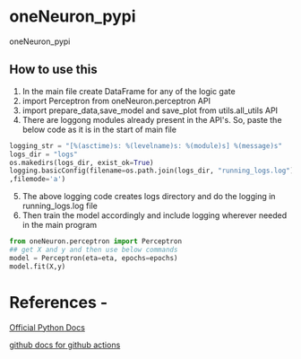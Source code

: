 # oneNeuron_pypi
oneNeuron_pypi

## How to use this
1. In the main file create DataFrame for any of the logic gate
2. import Perceptron from oneNeuron.perceptron API 
3. import prepare_data,save_model and save_plot from utils.all_utils API
4. There are loggong modules already present in the API's. So, paste the below code as it is in the start of main file
```python
logging_str = "[%(asctime)s: %(levelname)s: %(module)s] %(message)s"
logs_dir = "logs"
os.makedirs(logs_dir, exist_ok=True)
logging.basicConfig(filename=os.path.join(logs_dir, "running_logs.log"),level=logging.INFO, format=logging_str
,filemode='a')
``` 
5. The above logging code creates logs directory and do the logging in running_logs.log file
6. Then train the model accordingly and include logging wherever needed in the main program
```python
from oneNeuron.perceptron import Perceptron
## get X and y and then use below commands
model = Perceptron(eta=eta, epochs=epochs)
model.fit(X,y)
```

# References -
[Official Python Docs](https://packaging.python.org/tutorials/packaging-projects/)

[github docs for github actions](https://docs.github.com/en/actions/automating-builds-and-tests/building-and-testing-python#publishing-to-package-registries)